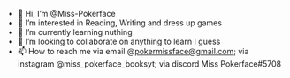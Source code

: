 - 👋 Hi, I’m @Miss-Pokerface
- 👀 I’m interested in Reading, Writing and dress up games
- 🌱 I’m currently learning nuthing
- 💞️ I’m looking to collaborate on anything to learn I guess
- 📫 How to reach me via email @pokermissface@gmail.com; via instagram @miss_pokerface_booksyt; via discord Miss Pokerface#5708

<!---
I am new to this stuff and want to become a game dev
--->
